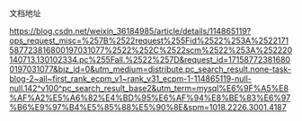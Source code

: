 文档地址

https://blog.csdn.net/weixin_36184985/article/details/114865119?ops_request_misc=%257B%2522request%255Fid%2522%253A%2522171587723816800197031077%2522%252C%2522scm%2522%253A%252220140713.130102334.pc%255Fall.%2522%257D&request_id=171587723816800197031077&biz_id=0&utm_medium=distribute.pc_search_result.none-task-blog-2~all~first_rank_ecpm_v1~rank_v31_ecpm-1-114865119-null-null.142^v100^pc_search_result_base2&utm_term=mysql%E6%9F%A5%E8%AF%A2%E5%A6%82%E4%BD%95%E6%AF%94%E8%BE%83%E6%97%B6%E9%97%B4%E5%85%88%E5%90%8E&spm=1018.2226.3001.4187